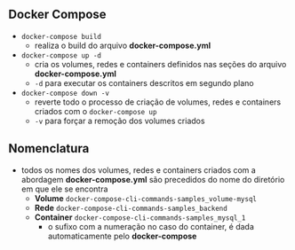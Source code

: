 ## Docker Compose

* ```docker-compose build```
  * realiza o build do arquivo **docker-compose.yml**
* ```docker-compose up -d```
  * cria os volumes, redes e containers definidos nas seções do arquivo **docker-compose.yml**
  * ```-d``` para executar os containers descritos em segundo plano
* ```docker-compose down -v```
  * reverte todo o processo de criação de volumes, redes e containers criados com o ```docker-compose up```
  * ```-v``` para forçar a remoção dos volumes criados

## Nomenclatura

* todos os nomes dos volumes, redes e containers criados com a abordagem **docker-compose.yml** são precedidos do nome do diretório em que ele se encontra
  * **Volume** ```docker-compose-cli-commands-samples_volume-mysql```
  * **Rede** ```docker-compose-cli-commands-samples_backend```
  * **Container** ```docker-compose-cli-commands-samples_mysql_1```
    * o sufixo com a numeração no caso do container, é dada automaticamente pelo **docker-compose**